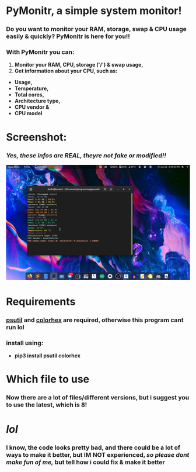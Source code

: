 # PyMonitr, a simple system monitor!
### **Do you want to monitor your RAM, storage, swap & CPU usage easily & quickly? PyMonitr is here for you!!**
### **With PyMonitr you can:**
1. **Monitor your RAM, CPU, storage ('/') & swap usage,**
2. **Get information about your CPU, such as:**
+ **Usage,**
+ **Temperature,**
+ **Total cores,**
+ **Architecture type,**
+ **CPU vendor &**
+ **CPU model**

# Screenshot:
### ***Yes, these infos are REAL, theyre not fake or modified!!***
![Image](img.png)

# Requirements
### **[psutil](https://pypi.org/project/psutil/) and [colorhex](https://pypi.org/project/colorhex/) are required, otherwise this program cant run lol**
### **install using:**
+ **pip3 install psutil colorhex**

# Which file to use
### **Now there are a lot of files/different versions, but i suggest you to use the latest, which is 8!**

# ***lol***
### **I know, the code looks pretty bad, and there could be a lot of ways to make it better, but IM NOT experienced, ***so please dont make fun of me,*** but tell how i could fix & make it better**